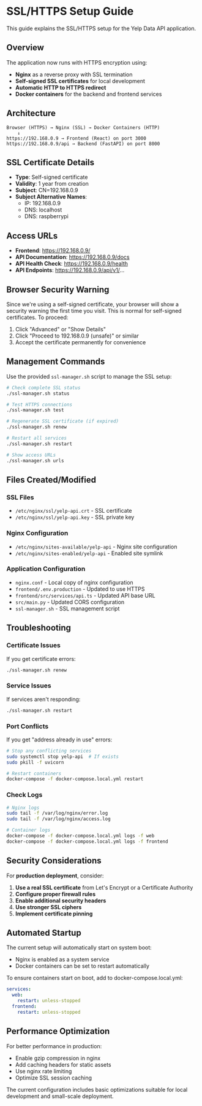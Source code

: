 # SSL/HTTPS Setup Guide

This guide explains the SSL/HTTPS setup for the Yelp Data API application.

## Overview

The application now runs with HTTPS encryption using:
- **Nginx** as a reverse proxy with SSL termination
- **Self-signed SSL certificates** for local development
- **Automatic HTTP to HTTPS redirect**
- **Docker containers** for the backend and frontend services

## Architecture

```
Browser (HTTPS) → Nginx (SSL) → Docker Containers (HTTP)
    ↓
https://192.168.0.9 → Frontend (React) on port 3000
https://192.168.0.9/api → Backend (FastAPI) on port 8000
```

## SSL Certificate Details

- **Type**: Self-signed certificate
- **Validity**: 1 year from creation
- **Subject**: CN=192.168.0.9
- **Subject Alternative Names**: 
  - IP: 192.168.0.9
  - DNS: localhost
  - DNS: raspberrypi

## Access URLs

- **Frontend**: https://192.168.0.9/
- **API Documentation**: https://192.168.0.9/docs
- **API Health Check**: https://192.168.0.9/health
- **API Endpoints**: https://192.168.0.9/api/v1/...

## Browser Security Warning

Since we're using a self-signed certificate, your browser will show a security warning the first time you visit. This is normal for self-signed certificates. To proceed:

1. Click "Advanced" or "Show Details"
2. Click "Proceed to 192.168.0.9 (unsafe)" or similar
3. Accept the certificate permanently for convenience

## Management Commands

Use the provided `ssl-manager.sh` script to manage the SSL setup:

```bash
# Check complete SSL status
./ssl-manager.sh status

# Test HTTPS connections
./ssl-manager.sh test

# Regenerate SSL certificate (if expired)
./ssl-manager.sh renew

# Restart all services
./ssl-manager.sh restart

# Show access URLs
./ssl-manager.sh urls
```

## Files Created/Modified

### SSL Files
- `/etc/nginx/ssl/yelp-api.crt` - SSL certificate
- `/etc/nginx/ssl/yelp-api.key` - SSL private key

### Nginx Configuration
- `/etc/nginx/sites-available/yelp-api` - Nginx site configuration
- `/etc/nginx/sites-enabled/yelp-api` - Enabled site symlink

### Application Configuration
- `nginx.conf` - Local copy of nginx configuration
- `frontend/.env.production` - Updated to use HTTPS
- `frontend/src/services/api.ts` - Updated API base URL
- `src/main.py` - Updated CORS configuration
- `ssl-manager.sh` - SSL management script

## Troubleshooting

### Certificate Issues
If you get certificate errors:
```bash
./ssl-manager.sh renew
```

### Service Issues
If services aren't responding:
```bash
./ssl-manager.sh restart
```

### Port Conflicts
If you get "address already in use" errors:
```bash
# Stop any conflicting services
sudo systemctl stop yelp-api  # If exists
sudo pkill -f uvicorn

# Restart containers
docker-compose -f docker-compose.local.yml restart
```

### Check Logs
```bash
# Nginx logs
sudo tail -f /var/log/nginx/error.log
sudo tail -f /var/log/nginx/access.log

# Container logs
docker-compose -f docker-compose.local.yml logs -f web
docker-compose -f docker-compose.local.yml logs -f frontend
```

## Security Considerations

For **production deployment**, consider:

1. **Use a real SSL certificate** from Let's Encrypt or a Certificate Authority
2. **Configure proper firewall rules**
3. **Enable additional security headers**
4. **Use stronger SSL ciphers**
5. **Implement certificate pinning**

## Automated Startup

The current setup will automatically start on system boot:
- Nginx is enabled as a system service
- Docker containers can be set to restart automatically

To ensure containers start on boot, add to docker-compose.local.yml:
```yaml
services:
  web:
    restart: unless-stopped
  frontend:
    restart: unless-stopped
```

## Performance Optimization

For better performance in production:
- Enable gzip compression in nginx
- Add caching headers for static assets
- Use nginx rate limiting
- Optimize SSL session caching

The current configuration includes basic optimizations suitable for local development and small-scale deployment.
